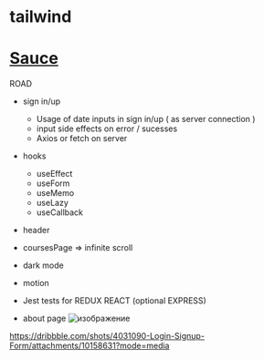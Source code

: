# tailwind

# [ Sauce ](https://www.frontendmentor.io/)

 ROAD
 
   - sign in/up
       - Usage of date inputs in sign in/up ( as server connection )
       - input side effects on error / sucesses
       - Axios or fetch on server

   - hooks 
      - useEffect
      - useForm
      - useMemo
      - useLazy
      - useCallback
   
  - header
  
  - coursesPage => infinite scroll 
  
  - dark mode

  - motion
  - Jest tests for REDUX REACT (optional EXPRESS)
 
 
 - about page
![изображение](https://user-images.githubusercontent.com/31801595/162470330-d375d6b9-1b74-4069-96e1-b4734fcd68b8.png)

https://dribbble.com/shots/4031090-Login-Signup-Form/attachments/10158631?mode=media

